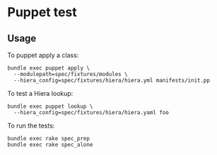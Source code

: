 # Puppet test

## Usage

To puppet apply a class:

```text
bundle exec puppet apply \
  --modulepath=spec/fixtures/modules \
  --hiera_config=spec/fixtures/hiera/hiera.yml manifests/init.pp
```

To test a Hiera lookup:

```text
bundle exec puppet lookup \
  --hiera_config=spec/fixtures/hiera/hiera.yaml foo
```

To run the tests:

```text
bundle exec rake spec_prep
bundle exec rake spec_alone
```
